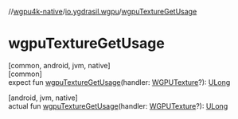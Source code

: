 //[wgpu4k-native](../../index.md)/[io.ygdrasil.wgpu](index.md)/[wgpuTextureGetUsage](wgpu-texture-get-usage.md)

# wgpuTextureGetUsage

[common, android, jvm, native]\
[common]\
expect fun [wgpuTextureGetUsage](wgpu-texture-get-usage.md)(handler: [WGPUTexture](-w-g-p-u-texture/index.md)?): [ULong](https://kotlinlang.org/api/core/kotlin-stdlib/kotlin/-u-long/index.html)

[android, jvm, native]\
actual fun [wgpuTextureGetUsage](wgpu-texture-get-usage.md)(handler: [WGPUTexture](-w-g-p-u-texture/index.md)?): [ULong](https://kotlinlang.org/api/core/kotlin-stdlib/kotlin/-u-long/index.html)